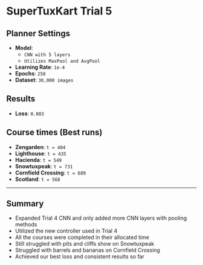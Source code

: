 # SuperTuxKart Trial 5

## Planner Settings
- **Model**: 
    - `CNN with 5 layers`
    - `Utilizes MaxPool and AvgPool`
- **Learning Rate**: `1e-4`  
- **Epochs**: `250`  
- **Dataset**: `30,000 images`  

## Results
- **Loss**: `0.003`  

## Course times (Best runs)
- **Zengarden**: `t = 404`  
- **Lighthouse**: `t = 435`  
- **Hacienda**: `t = 549`  
- **Snowtuxpeak**: `t = 731`  
- **Cornfield Crossing**: `t = 689`  
- **Scotland**: `t = 568`  

---

## Summary
- Expanded Trial 4 CNN and only added more CNN layers with pooling methods
- Utilized the new controller used in Trial 4
- All the courses were completed in their allocated time
- Still struggled with pits and cliffs show on Snowtuxpeak
- Struggled with barrels and bananas on Cornfield Crossing
- Achieved our best loss and consistent results so far
